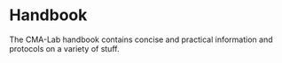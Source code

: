 # Handbook
The CMA-Lab handbook contains concise and practical information and protocols on a variety of stuff.
